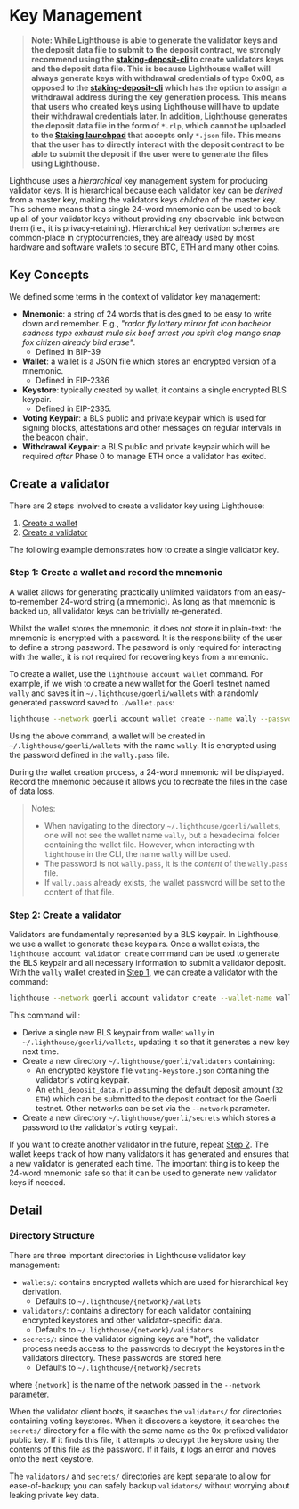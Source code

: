 # Key Management

[launchpad]: https://launchpad.ethereum.org/

>
> **Note: While Lighthouse is able to generate the validator keys and the deposit data file to submit to the deposit contract, we strongly recommend using the [staking-deposit-cli](https://github.com/ethereum/staking-deposit-cli) to create validators keys and the deposit data file. This is because Lighthouse wallet will always generate keys with withdrawal credentials of type 0x00, as opposed to the [staking-deposit-cli](https://github.com/ethereum/staking-deposit-cli) which has the option to assign a withdrawal address during the key generation process. This means that users who created keys using Lighthouse will have to update their withdrawal credentials later. In addition, Lighthouse generates the deposit data file in the form of `*.rlp`, which cannot be uploaded to the [Staking launchpad][launchpad] that accepts only `*.json` file. This means that the user has to directly interact with the deposit contract to be able to submit the deposit if the user were to generate the files using Lighthouse.**

Lighthouse uses a _hierarchical_ key management system for producing validator
keys. It is hierarchical because each validator key can be _derived_ from a
master key, making the validators keys _children_ of the master key. This
scheme means that a single 24-word mnemonic can be used to back up all of your
validator keys without providing any observable link between them (i.e., it is
privacy-retaining). Hierarchical key derivation schemes are common-place in
cryptocurrencies, they are already used by most hardware and software wallets
to secure BTC, ETH and many other coins.

## Key Concepts

We defined some terms in the context of validator key management:

- **Mnemonic**: a string of 24 words that is designed to be easy to write down
	and remember. E.g., _"radar fly lottery mirror fat icon bachelor sadness
	type exhaust mule six beef arrest you spirit clog mango snap fox citizen
	already bird erase"_.
	- Defined in BIP-39
- **Wallet**: a wallet is a JSON file which stores an
	encrypted version of a mnemonic.
	- Defined in EIP-2386
- **Keystore**: typically created by wallet, it contains a single encrypted BLS
	keypair.
	- Defined in EIP-2335.
- **Voting Keypair**: a BLS public and private keypair which is used for
	signing blocks, attestations and other messages on regular intervals in the beacon chain.
- **Withdrawal Keypair**: a BLS public and private keypair which will be
	required _after_ Phase 0 to manage ETH once a validator has exited.

## Create a validator
There are 2 steps involved to create a validator key using Lighthouse:
 1. [Create a wallet](#step-1-create-a-wallet-and-record-the-mnemonic)
 1. [Create a validator](#step-2-create-a-validator)

The following example demonstrates how to create a single validator key.

### Step 1: Create a wallet and record the mnemonic
A wallet allows for generating practically unlimited validators from an
easy-to-remember 24-word string (a mnemonic). As long as that mnemonic is
backed up, all validator keys can be trivially re-generated.

Whilst the wallet stores the mnemonic, it does not store it in plain-text: the
mnemonic is encrypted with a password. It is the responsibility of the user to
define a strong password. The password is only required for interacting with
the wallet, it is not required for recovering keys from a mnemonic.

To create a wallet, use the `lighthouse account wallet` command. For example, if we wish to create a new wallet for the Goerli testnet named `wally` and saves it in `~/.lighthouse/goerli/wallets` with a randomly generated password saved
to `./wallet.pass`:

```bash
lighthouse --network goerli account wallet create --name wally --password-file wally.pass
```
Using the above command, a wallet will be created in `~/.lighthouse/goerli/wallets` with the name
`wally`. It is encrypted using the password defined in the
`wally.pass` file. 

During the wallet creation process, a 24-word mnemonic will be displayed. Record the mnemonic because it allows you to recreate the files in the case of data loss.
> Notes:
> - When navigating to the directory `~/.lighthouse/goerli/wallets`, one will not see the wallet name `wally`, but a hexadecimal folder containing the wallet file. However, when interacting with `lighthouse` in the CLI, the name `wally` will be used.
> - The password is not `wally.pass`, it is the _content_ of the
>   `wally.pass` file.
> - If `wally.pass` already exists, the wallet password will be set to the content
>   of that file.

### Step 2: Create a validator
Validators are fundamentally represented by a BLS keypair. In Lighthouse, we use a wallet to generate these keypairs. Once a wallet exists, the `lighthouse account validator create` command can be used to generate the BLS keypair and all necessary information to submit a validator deposit. With the `wally` wallet created in [Step 1](#step-1-create-a-wallet-and-record-the-mnemonic), we can create a validator with the command:

```bash
lighthouse --network goerli account validator create --wallet-name wally --wallet-password wally.pass --count 1
```
This command will:

- Derive a single new BLS keypair from wallet `wally` in `~/.lighthouse/goerli/wallets`, updating it so that it generates a new key next time.
- Create a new directory `~/.lighthouse/goerli/validators` containing:
    - An encrypted keystore file `voting-keystore.json` containing the validator's voting keypair.
	- An `eth1_deposit_data.rlp` assuming the default deposit amount (`32 ETH`) which can be submitted to the deposit
		contract for the Goerli testnet. Other networks can be set via the
		`--network` parameter.
- Create a new directory `~/.lighthouse/goerli/secrets` which stores a password to the validator's voting keypair.


If you want to create another validator in the future, repeat [Step 2](#step-2-create-a-validator). The wallet keeps track of how many validators it has generated and ensures that a new validator is generated each time. The important thing is to keep the 24-word mnemonic safe so that it can be used to generate new validator keys if needed.

## Detail

### Directory Structure

There are three important directories in Lighthouse validator key management:

- `wallets/`: contains encrypted wallets which are used for hierarchical
	key derivation.
	- Defaults to `~/.lighthouse/{network}/wallets`
- `validators/`: contains a directory for each validator containing
	encrypted keystores and other validator-specific data.
	- Defaults to `~/.lighthouse/{network}/validators`
- `secrets/`: since the validator signing keys are "hot", the validator process
	needs access to the passwords to decrypt the keystores in the validators
	directory. These passwords are stored here.
	- Defaults to `~/.lighthouse/{network}/secrets` 
	
where `{network}` is the name of the network passed in the `--network` parameter.

When the validator client boots, it searches the `validators/` for directories
containing voting keystores. When it discovers a keystore, it searches the
`secrets/` directory for a file with the same name as the 0x-prefixed validator public key. If it finds this file, it attempts
to decrypt the keystore using the contents of this file as the password. If it
fails, it logs an error and moves onto the next keystore.

The `validators/` and `secrets/` directories are kept separate to allow for
ease-of-backup; you can safely backup `validators/` without worrying about
leaking private key data.
